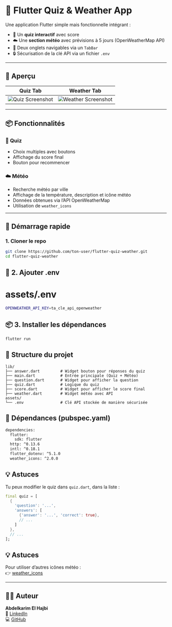 # 📱 Flutter Quiz & Weather App

Une application Flutter simple mais fonctionnelle intégrant :
- 🧠 Un **quiz interactif** avec score
- ☁️ Une **section météo** avec prévisions à 5 jours (OpenWeatherMap API)
- 🧪 Deux onglets navigables via un `TabBar`
- 🔒 Sécurisation de la clé API via un fichier `.env`

---

## 📸 Aperçu

| Quiz Tab                           | Weather Tab                        |
|-----------------------------------|------------------------------------|
| ![Quiz Screenshot](screenshots/quiz.png) | ![Weather Screenshot](screenshots/weather.png) |

---

## 📦 Fonctionnalités

### 🧠 Quiz
- Choix multiples avec boutons
- Affichage du score final
- Bouton pour recommencer

### ☁️ Météo
- Recherche météo par ville
- Affichage de la température, description et icône météo
- Données obtenues via l’API OpenWeatherMap
- Utilisation de `weather_icons`

---

## 🚀 Démarrage rapide

### 1. Cloner le repo

```bash
git clone https://github.com/ton-user/flutter-quiz-weather.git
cd flutter-quiz-weather
```
## 📁 2. Ajouter .env
# assets/.env
```bash
OPENWEATHER_API_KEY=ta_cle_api_openweather
```
## 📦 3. Installer les dépendances
```bash
flutter run
```

## 📂 Structure du projet
```
lib/
├── answer.dart         # Widget bouton pour réponses du quiz
├── main.dart           # Entrée principale (Quiz + Météo)
├── question.dart       # Widget pour afficher la question
├── quiz.dart           # Logique du quiz
├── score.dart          # Widget pour afficher le score final
├── weather.dart        # Widget météo avec API
assets/
└── .env                # Clé API stockée de manière sécurisée

```
## 🔧 Dépendances (pubspec.yaml)
```bash
dependencies:
  flutter:
    sdk: flutter
  http: ^0.13.6
  intl: ^0.18.1
  flutter_dotenv: ^5.1.0
  weather_icons: ^2.0.0
```
## 💡 Astuces

Tu peux modifier le quiz dans `quiz.dart`, dans la liste :

```dart
final quiz = [
  {
    'question': '...',
    'answers': [
      {'answer': '...', 'correct': true},
      // ...
    ]
  },
  // ...
];
```
## 💡 Astuces

Pour utiliser d’autres icônes météo :  
👉 [weather_icons](https://pub.dev/packages/weather_icons)

---

## 👨‍💻 Auteur

**Abdelkarim El Hajbi**  
🔗 [LinkedIn](https://www.linkedin.com/in/abdelkarim-el-hajbi)  
💻 [GitHub](https://github.com/AbdelkarimElHajbi)
